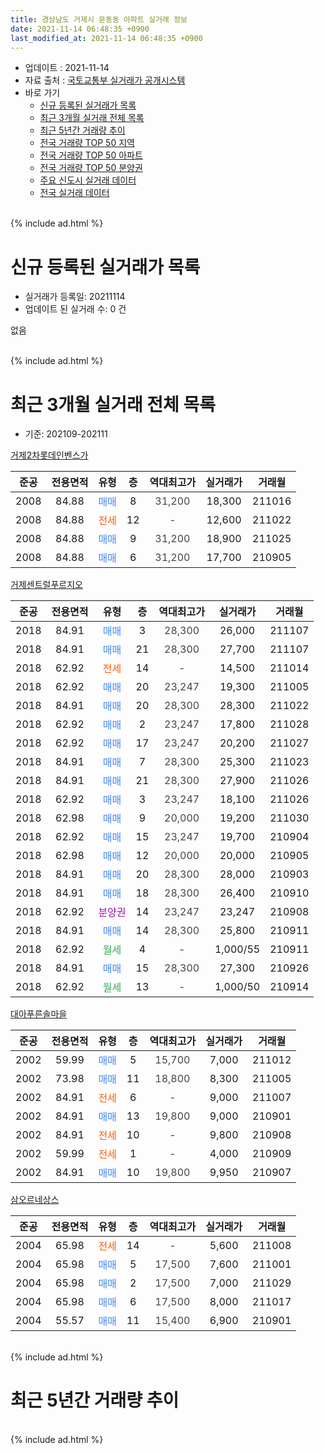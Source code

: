```yaml
---
title: 경상남도 거제시 문동동 아파트 실거래 정보
date: 2021-11-14 06:48:35 +0900
last_modified_at: 2021-11-14 06:48:35 +0900
---
```


* 업데이트 : 2021-11-14
* 자료 출처 : [국토교통부 실거래가 공개시스템](http://rt.molit.go.kr)
* 바로 가기
    * [신규 등록된 실거래가 목록](#신규-등록된-실거래가-목록)
    * [최근 3개월 실거래 전체 목록](#최근-3개월-실거래-전체-목록)
    * [최근 5년간 거래량 추이](#최근-5년간-거래량-추이)
    * [전국 거래량 TOP 50 지역](https://inasie.github.io/apt-trade-info/최근-3개월-전국에서-가장-거래가-많이-발생한-지역)
    * [전국 거래량 TOP 50 아파트](https://inasie.github.io/apt-trade-info/최근-3개월-전국에서-가장-거래가-많이-발생한-아파트)
    * [전국 거래량 TOP 50 분양권](https://inasie.github.io/apt-trade-info/최근-3개월-전국에서-가장-거래가-많이-발생한-분양권)
    * [주요 신도시 실거래 데이터](https://inasie.github.io/apt-trade-info/주요-신도시)
    * [전국 실거래 데이터](https://inasie.github.io/apt-trade-info/전국)
<br>
{% include ad.html %}
<br>

# 신규 등록된 실거래가 목록
* 실거래가 등록일: 20211114
* 업데이트 된 실거래 수: 0 건

없음

<br>
{% include ad.html %}
<br>

# 최근 3개월 실거래 전체 목록
* 기준: 202109-202111


[거제2차롯데인벤스가](https://search.naver.com/search.naver?query=%EA%B2%BD%EC%83%81%EB%82%A8%EB%8F%84+%EA%B1%B0%EC%A0%9C%EC%8B%9C+%EB%AC%B8%EB%8F%99%EB%8F%99+%EA%B1%B0%EC%A0%9C2%EC%B0%A8%EB%A1%AF%EB%8D%B0%EC%9D%B8%EB%B2%A4%EC%8A%A4%EA%B0%80)

|준공|전용면적|유형|층|역대최고가|실거래가|거래월|
|:---:|:---:|:---:|:---:|:---:|:---:|:---:|
|2008|84.88|<span style="color:#4285f3">매매</span>|8|<span style="color:#444444">31,200</span>|18,300|211016|
|2008|84.88|<span style="color:#ff5a00">전세</span>|12|<span style="color:#444444">-</span>|12,600|211022|
|2008|84.88|<span style="color:#4285f3">매매</span>|9|<span style="color:#444444">31,200</span>|18,900|211025|
|2008|84.88|<span style="color:#4285f3">매매</span>|6|<span style="color:#444444">31,200</span>|17,700|210905|

[거제센트럴푸르지오](https://search.naver.com/search.naver?query=%EA%B2%BD%EC%83%81%EB%82%A8%EB%8F%84+%EA%B1%B0%EC%A0%9C%EC%8B%9C+%EB%AC%B8%EB%8F%99%EB%8F%99+%EA%B1%B0%EC%A0%9C%EC%84%BC%ED%8A%B8%EB%9F%B4%ED%91%B8%EB%A5%B4%EC%A7%80%EC%98%A4)

|준공|전용면적|유형|층|역대최고가|실거래가|거래월|
|:---:|:---:|:---:|:---:|:---:|:---:|:---:|
|2018|84.91|<span style="color:#4285f3">매매</span>|3|<span style="color:#444444">28,300</span>|26,000|211107|
|2018|84.91|<span style="color:#4285f3">매매</span>|21|<span style="color:#444444">28,300</span>|27,700|211107|
|2018|62.92|<span style="color:#ff5a00">전세</span>|14|<span style="color:#444444">-</span>|14,500|211014|
|2018|62.92|<span style="color:#4285f3">매매</span>|20|<span style="color:#444444">23,247</span>|19,300|211005|
|2018|84.91|<span style="color:#4285f3">매매</span>|20|<span style="color:#444444">28,300</span>|28,300|211022|
|2018|62.92|<span style="color:#4285f3">매매</span>|2|<span style="color:#444444">23,247</span>|17,800|211028|
|2018|62.92|<span style="color:#4285f3">매매</span>|17|<span style="color:#444444">23,247</span>|20,200|211027|
|2018|84.91|<span style="color:#4285f3">매매</span>|7|<span style="color:#444444">28,300</span>|25,300|211023|
|2018|84.91|<span style="color:#4285f3">매매</span>|21|<span style="color:#444444">28,300</span>|27,900|211026|
|2018|62.92|<span style="color:#4285f3">매매</span>|3|<span style="color:#444444">23,247</span>|18,100|211026|
|2018|62.98|<span style="color:#4285f3">매매</span>|9|<span style="color:#444444">20,000</span>|19,200|211030|
|2018|62.92|<span style="color:#4285f3">매매</span>|15|<span style="color:#444444">23,247</span>|19,700|210904|
|2018|62.98|<span style="color:#4285f3">매매</span>|12|<span style="color:#444444">20,000</span>|20,000|210905|
|2018|84.91|<span style="color:#4285f3">매매</span>|20|<span style="color:#444444">28,300</span>|28,000|210903|
|2018|84.91|<span style="color:#4285f3">매매</span>|18|<span style="color:#444444">28,300</span>|26,400|210910|
|2018|62.92|<span style="color:#9C11A5">분양권</span>|14|<span style="color:#444444">23,247</span>|23,247|210908|
|2018|84.91|<span style="color:#4285f3">매매</span>|14|<span style="color:#444444">28,300</span>|25,800|210911|
|2018|62.92|<span style="color:#34a853">월세</span>|4|<span style="color:#444444">-</span>|1,000/55|210911|
|2018|84.91|<span style="color:#4285f3">매매</span>|15|<span style="color:#444444">28,300</span>|27,300|210926|
|2018|62.92|<span style="color:#34a853">월세</span>|13|<span style="color:#444444">-</span>|1,000/50|210914|

[대아푸른솔마을](https://search.naver.com/search.naver?query=%EA%B2%BD%EC%83%81%EB%82%A8%EB%8F%84+%EA%B1%B0%EC%A0%9C%EC%8B%9C+%EB%AC%B8%EB%8F%99%EB%8F%99+%EB%8C%80%EC%95%84%ED%91%B8%EB%A5%B8%EC%86%94%EB%A7%88%EC%9D%84)

|준공|전용면적|유형|층|역대최고가|실거래가|거래월|
|:---:|:---:|:---:|:---:|:---:|:---:|:---:|
|2002|59.99|<span style="color:#4285f3">매매</span>|5|<span style="color:#444444">15,700</span>|7,000|211012|
|2002|73.98|<span style="color:#4285f3">매매</span>|11|<span style="color:#444444">18,800</span>|8,300|211005|
|2002|84.91|<span style="color:#ff5a00">전세</span>|6|<span style="color:#444444">-</span>|9,000|211007|
|2002|84.91|<span style="color:#4285f3">매매</span>|13|<span style="color:#444444">19,800</span>|9,000|210901|
|2002|84.91|<span style="color:#ff5a00">전세</span>|10|<span style="color:#444444">-</span>|9,800|210908|
|2002|59.99|<span style="color:#ff5a00">전세</span>|1|<span style="color:#444444">-</span>|4,000|210909|
|2002|84.91|<span style="color:#4285f3">매매</span>|10|<span style="color:#444444">19,800</span>|9,950|210907|

[삼오르네상스](https://search.naver.com/search.naver?query=%EA%B2%BD%EC%83%81%EB%82%A8%EB%8F%84+%EA%B1%B0%EC%A0%9C%EC%8B%9C+%EB%AC%B8%EB%8F%99%EB%8F%99+%EC%82%BC%EC%98%A4%EB%A5%B4%EB%84%A4%EC%83%81%EC%8A%A4)

|준공|전용면적|유형|층|역대최고가|실거래가|거래월|
|:---:|:---:|:---:|:---:|:---:|:---:|:---:|
|2004|65.98|<span style="color:#ff5a00">전세</span>|14|<span style="color:#444444">-</span>|5,600|211008|
|2004|65.98|<span style="color:#4285f3">매매</span>|5|<span style="color:#444444">17,500</span>|7,600|211001|
|2004|65.98|<span style="color:#4285f3">매매</span>|2|<span style="color:#444444">17,500</span>|7,000|211029|
|2004|65.98|<span style="color:#4285f3">매매</span>|6|<span style="color:#444444">17,500</span>|8,000|211017|
|2004|55.57|<span style="color:#4285f3">매매</span>|11|<span style="color:#444444">15,400</span>|6,900|210901|


<br>
{% include ad.html %}
<br>

# 최근 5년간 거래량 추이


<div style="width:100%;">
    <canvas id="deal_progress" height="200"></canvas>
</div>

<script>
new Chart(document.getElementById("deal_progress"), {
    type: 'line',
    data: {
        labels: ['201611','201612','201701','201702','201703','201704','201705','201706','201707','201708','201709','201710','201711','201712','201801','201802','201803','201804','201805','201806','201807','201808','201809','201810','201811','201812','201901','201902','201903','201904','201905','201906','201907','201908','201909','201910','201911','201912','202001','202002','202003','202004','202005','202006','202007','202008','202009','202010','202011','202012','202101','202102','202103','202104','202105','202106','202107','202108','202109','202110','202111'],
        datasets: [{
            label: '매매',
            pointRadius: 1,
            data: [4, 1, 1, 1, 6, 2, 6, 6, 2, 3, 4, 2, 4, 0, 27, 32, 23, 15, 9, 14, 12, 5, 4, 14, 4, 1, 4, 6, 6, 4, 7, 5, 4, 4, 8, 3, 5, 4, 0, 8, 1, 4, 2, 12, 9, 11, 5, 10, 6, 14, 18, 7, 10, 17, 16, 13, 15, 16, 11, 15, 2],
            borderColor: "rgba(255, 201, 14, 1)",
            backgroundColor: "rgba(255, 201, 14, 0.5)",
            fill: false,
            lineTension: 0
        },{
            label: '전월세',
            pointRadius: 1,
            data: [1, 2, 1, 3, 7, 4, 1, 2, 2, 1, 2, 0, 2, 4, 15, 22, 27, 27, 19, 12, 7, 8, 4, 10, 7, 8, 6, 7, 1, 10, 7, 2, 8, 7, 2, 5, 6, 10, 22, 26, 14, 22, 43, 53, 23, 7, 3, 6, 6, 4, 6, 17, 10, 20, 15, 13, 7, 6, 4, 4, 0],
            borderColor: "rgba(0, 141, 185, 1)",
            backgroundColor: "rgba(0, 141, 185, 0.5)",
            fill: false,
            lineTension: 0
        }
        ]
    },
    options: {
        responsive: true,
        title: {
            display: false
        },
        tooltips: {
            mode: 'index',
            intersect: false
        },
        hover: {
            mode: 'nearest',
            intersect: true
        },
        scales: {
            xAxes: [{
                display: true,
                scaleLabel: {
                    display: true,
                    labelString: '년/월'
                }
            }],
            yAxes: [{
                display: true,
                ticks: {
                    suggestedMin: 0,
                },
                scaleLabel: {
                    display: true,
                    labelString: '실거래 수'
                }
            }]
        }
    }
});

</script>


<br>
{% include ad.html %}
<br>


